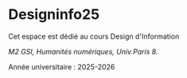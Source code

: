 # Designinfo25

Cet espace est dédié au cours Design d'Information

*M2 GSI, Humanités numériques, Univ.Paris 8.*

Année universitaire : 2025-2026
